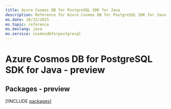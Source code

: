 ```yaml
---
title: Azure Cosmos DB for PostgreSQL SDK for Java
description: Reference for Azure Cosmos DB for PostgreSQL SDK for Java
ms.date: 10/22/2025
ms.topic: reference
ms.devlang: java
ms.service: cosmosdbforpostgresql
---
```

# Azure Cosmos DB for PostgreSQL SDK for Java - preview
## Packages - preview
[!INCLUDE [packages](cosmos-db-for-postgresql-index.md)]